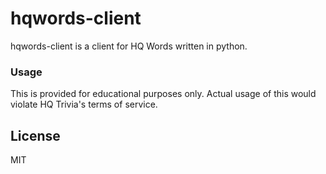 # hqwords-client

hqwords-client is a client for HQ Words written in python.

### Usage

This is provided for educational purposes only. Actual usage of this would violate HQ Trivia's terms of service.

License
----

MIT
